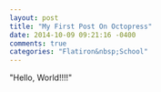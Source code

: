 ```yaml
---
layout: post
title: "My First Post On Octopress"
date: 2014-10-09 09:21:16 -0400
comments: true
categories: "Flatiron&nbsp;School"
---
```

"Hello, World!!!!"